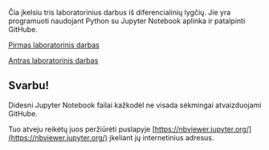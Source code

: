 Čia įkelsiu tris laboratorinius darbus iš diferencialinių lygčių. Jie yra programuoti naudojant Python su Jupyter Notebook aplinka ir patalpinti GitHube.

[Pirmas laboratorinis darbas](diflygtys1_short.ipynb)

[Antras laboratorinis darbas](diflygtys2.ipynb)

## Svarbu!

Didesni Jupyter Notebook failai kažkodėl ne visada sėkmingai atvaizduojami GitHube. 

Tuo atveju reikėtų juos peržiūrėti puslapyje [https://nbviewer.jupyter.org/](https://nbviewer.jupyter.org/) įkeliant jų internetinius adresus.